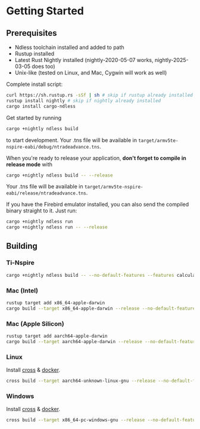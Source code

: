 # Getting Started

## Prerequisites

- Ndless toolchain installed and added to path
- Rustup installed
- Latest Rust Nightly installed (nightly-2020-05-07 works, nightly-2025-03-05 does too)
- Unix-like (tested on Linux, and Mac, Cygwin will work as well)

Complete install script:

```bash
curl https://sh.rustup.rs -sSf | sh # skip if rustup already installed
rustup install nightly # skip if nightly already installed
cargo install cargo-ndless
```

Get started by running

```bash
cargo +nightly ndless build
```

to start development. Your .tns file will be available in
`target/armv5te-nspire-eabi/debug/ntradeadvance.tns`.

When you're ready to release your application,
**don't forget to compile in release mode** with

```bash
cargo +nightly ndless build -- --release
```

Your .tns file will be available in
`target/armv5te-nspire-eabi/release/ntradeadvance.tns`.

If you have the Firebird emulator installed, you can also send the compiled
binary straight to it. Just run:

```bash
cargo +nightly ndless run
cargo +nightly ndless run -- --release
```

## Building

### Ti-Nspire

```sh
cargo +nightly ndless build -- --no-default-features --features calculator-build --release
```

### Mac (Intel)
```sh
rustup target add x86_64-apple-darwin
cargo build --target x86_64-apple-darwin --release --no-default-features --features desktop --bin ntradeadvance-mac
```

### Mac (Apple Silicon)
```sh
rustup target add aarch64-apple-darwin
cargo build --target aarch64-apple-darwin --release --no-default-features --features desktop --bin ntradeadvance-mac
```

### Linux

Install [cross](https://github.com/cross-rs/cross) & [docker](https://docs.docker.com/get-started/get-docker/).

```sh
cross build --target aarch64-unknown-linux-gnu --release --no-default-features --features desktop --bin ntradeadvance-linux
```

### Windows

Install [cross](https://github.com/cross-rs/cross) & [docker](https://docs.docker.com/get-started/get-docker/).

```sh
cross build --target x86_64-pc-windows-gnu --release --no-default-features --features desktop --bin ntradeadvance-windows
```
